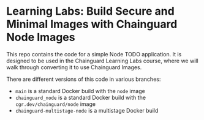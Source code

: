 # Learning Labs: Build Secure and Minimal Images with Chainguard Node Images

This repo contains the code for a simple Node TODO application. It is designed to be used in the Chainguard
Learning Labs course, where we will walk through converting it to use Chainguard Images.

There are different versions of this code in various branches:

 - `main` is a standard Docker build with the `node` image
 - `chainguard_node` is a standard Docker build with the `cgr.dev/chainguard/node` image
 - `chainguard-multistage-node` is a multistage Docker build 
